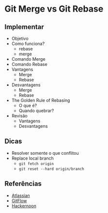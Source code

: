 # Git Merge vs Git Rebase

## Implementar
- Objetivo
- Como funciona?
    - rebase
    - merge
- Comando Merge
- Comando Rebase
- Vantagens
    - Merge
    - Rebase
- Desvantagens
    - Merge
    - Rebase
- The Golden Rule of Rebasing
    - O que é?
    - Quando quebrar?
- Revisão
    - Vantagens 
    - Desvantagens

## Dicas
- Resolver somente o que conflitou
- Replace local branch
    - `git fetch origin`
    - `git reset --hard origin/branch`
    
## Referências
- [Atlassian](https://www.atlassian.com/git/tutorials/merging-vs-rebasing)
- [GitFlow](https://www.atlassian.com/git/articles/git-team-workflows-merge-or-rebase)
- [Hackernoon](https://hackernoon.com/git-merge-vs-rebase-whats-the-diff-76413c117333)
